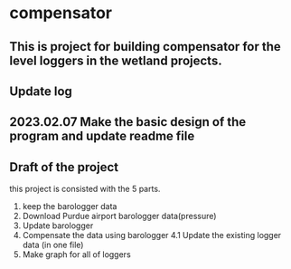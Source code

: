 # compensator
This is project for building compensator for the level loggers in the wetland projects.
---

## Update log
2023.02.07 Make the basic design of the program and update readme file
---

## Draft of the project
this project is consisted with the 5 parts.
1. keep the barologger data
2. Download Purdue airport barologger data(pressure)
3. Update barologger
4. Compensate the data using barologger
4.1 Update the existing logger data (in one file)
5. Make graph for all of loggers